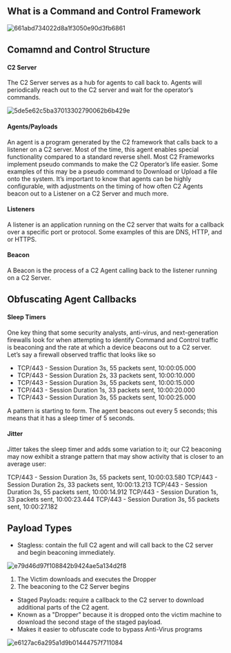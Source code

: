 ## What is a Command and Control Framework

![661abd734022d8a1f3050e90d3fb6861](https://user-images.githubusercontent.com/95729902/214460378-b4909d32-6bf9-4cfe-bbcf-79de3a883c4c.png)

## Comamnd and Control Structure

#### C2 Server

 The C2 Server serves as a hub for agents to call back to. Agents will periodically reach out to the C2 server and wait for the operator’s commands.

![5de5e62c5ba37013302790062b6b429e](https://user-images.githubusercontent.com/95729902/214460538-7efae58a-82ea-4967-a410-d803ff0bfe8a.png)

#### Agents/Payloads

An agent is a program generated by the C2 framework that calls back to a listener on a C2 server. Most of the time, this agent enables special functionality compared 
to a standard reverse shell. Most C2 Frameworks implement pseudo commands to make the C2 Operator’s life easier. Some examples of this may be a pseudo command to Download 
or Upload a file onto the system. It’s important to know that agents can be highly configurable, with adjustments on the timing of how often C2 Agents beacon out to a Listener on a C2 Server and much more.

#### Listeners

A listener is an application running on the C2 server that waits for a callback over a specific port or protocol. Some examples of this are DNS, HTTP, and or HTTPS.

#### Beacon

A Beacon is the process of a C2 Agent calling back to the listener running on a C2 Server.

## Obfuscating Agent Callbacks

#### Sleep Timers

One key thing that some security analysts, anti-virus, and next-generation firewalls look for when attempting to identify Command and Control traffic is beaconing and the rate at which a device beacons out to a C2 server. Let’s say a firewall observed traffic that looks like so

- TCP/443 - Session Duration 3s, 55 packets sent, 10:00:05.000
- TCP/443 - Session Duration 2s, 33 packets sent, 10:00:10.000
- TCP/443 - Session Duration 3s, 55 packets sent, 10:00:15.000
- TCP/443 - Session Duration 1s, 33 packets sent, 10:00:20.000
- TCP/443 - Session Duration 3s, 55 packets sent, 10:00:25.000

A pattern is starting to form. The agent beacons out every 5 seconds; this means that it has a sleep timer of 5 seconds.

#### Jitter

Jitter takes the sleep timer and adds some variation to it; our C2 beaconing may now exhibit a strange pattern that may show activity that is closer to an average user:

TCP/443 - Session Duration 3s, 55 packets sent, 10:00:03.580
TCP/443 - Session Duration 2s, 33 packets sent, 10:00:13.213
TCP/443 - Session Duration 3s, 55 packets sent, 10:00:14.912
TCP/443 - Session Duration 1s, 33 packets sent, 10:00:23.444
TCP/443 - Session Duration 3s, 55 packets sent, 10:00:27.182


## Payload Types

- Stagless: contain the full C2 agent and will call back to the C2 server and begin beaconing immediately.

![e79d46d97f108842b9424ae5a134d2f8](https://user-images.githubusercontent.com/95729902/214464168-0adf6b3a-1824-4f70-90ab-e47485ae8e75.png)

1. The Victim downloads and executes the Dropper
2. The beaconing to the C2 Server begins


- Staged Payloads:  require a callback to the C2 server to download additional parts of the C2 agent.
- Known as a "Dropper" because it is dropped onto the victim machine to download the second stage of the staged payload.
- Makes it easier to obfuscate code to bypass Anti-Virus programs

![e6127ac6a295a1d9b01444757f711084](https://user-images.githubusercontent.com/95729902/214464482-174ae84b-1755-4dd9-b9bf-57f83622f776.png)

